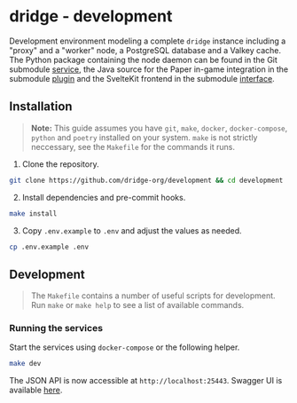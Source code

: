 # dridge - development

Development environment modeling a complete `dridge` instance including a "proxy" and a "worker" node, a PostgreSQL database and a Valkey cache. The Python package containing the node daemon can be found in the Git submodule [service](https://github.com/dridge-org/service), the Java source for the Paper in-game integration in the submodule [plugin](https://github.com/dridge-org/plugin) and the SvelteKit frontend in the submodule [interface](https://github.com/dridge-org/interface).

## Installation

> **Note:** This guide assumes you have `git`, `make`, `docker`, `docker-compose`, `python` and `poetry` installed on your system. `make` is not strictly neccessary, see the `Makefile` for the commands it runs.

1. Clone the repository.

```sh
git clone https://github.com/dridge-org/development && cd development
```

2. Install dependencies and pre-commit hooks.

```sh
make install
```

3. Copy `.env.example` to `.env` and adjust the values as needed.

```sh
cp .env.example .env
```

## Development

> The `Makefile` contains a number of useful scripts for development. Run `make` or `make help` to see a list of available commands.

### Running the services

Start the services using `docker-compose` or the following helper.

```sh
make dev
```

The JSON API is now accessible at `http://localhost:25443`. Swagger UI is available [here](http://localhost:25443/schema/swagger).

